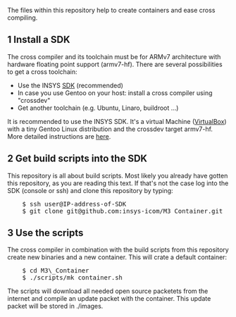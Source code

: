 The files within this repository help to create containers and ease cross compiling.


1 Install a SDK
---
The cross compiler and its toolchain must be for ARMv7 architecture with hardware floating point support (armv7-hf).
There are several possibilities to get a cross toolchain:  

* Use the INSYS [SDK](https://www.insys-icom.de/data/smartbox/M3_SDK_2.ova) (recommended)
* In case you use Gentoo on your host: install a cross compiler using "crossdev"
* Get another toolchain (e.g. Ubuntu, Linaro, buildroot ...)

It is recommended to use the INSYS SDK. It's a virtual Machine ([VirtualBox](https://virtualbox.org)) with a tiny Gentoo Linux distribution and the crossdev target armv7-hf. More detailed instructions are [here](doc/Install_VirtualBox.md "doc/Install_VirtualBox.md").


2 Get build scripts into the SDK
---
This repository is all about build scripts. Most likely you already have gotten this repository, as you are reading this text. If that's not the case log into the SDK (console or ssh) and clone this repository by typing:
<pre>
    $ ssh user@IP-address-of-SDK
    $ git clone git@github.com:insys-icom/M3_Container.git
</pre>


3 Use the scripts
---
The cross compiler in combination with the build scripts from this repository create new binaries and a new container. This will crate a default container:
<pre>
    $ cd M3\_Container
    $ ./scripts/mk_container.sh
</pre>
The scripts will download all needed open source packetets from the internet and compile an update packet with the container. This update packet will be stored in ./images.
